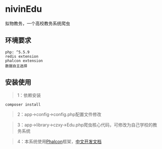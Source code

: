 # nivinEdu
拟物教务，一个高校教务系统爬虫

## 环境要求
	php: ^5.5.9
	redis extension
	phalcon extension
	数据自主选择


## 安装使用
> 1：依赖安装
```
composer install
```
> 2：app->config->config.php配置文件修改

> 3：app->library->czxy->Edu.php爬虫核心代码，可修改为自己学校的教务系统

> 4：本系统使用[Phalcon](https://phalcon.io/zh-cn)框架，[中文开发文档](https://www.kancloud.cn/jaya1992/phalcon_doc_zh)
